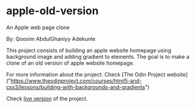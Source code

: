 # apple-old-version
An Apple web page clone


By: Qoosim AbdulGhaniyy Adekunle


This project consists of building an apple website homepage using background
image and adding gradient to elements. The goal is to make a clone of an old
version of apple website homepage.

For more information about the project. Check [The Odin Project website] ("https://www.theodinproject.com/courses/html5-and-css3/lessons/building-with-backgrounds-and-gradients")

Check [live version]("https://raw.githack.com/Qoosim/apple-old-version/feature-1/index.html") of the project.
